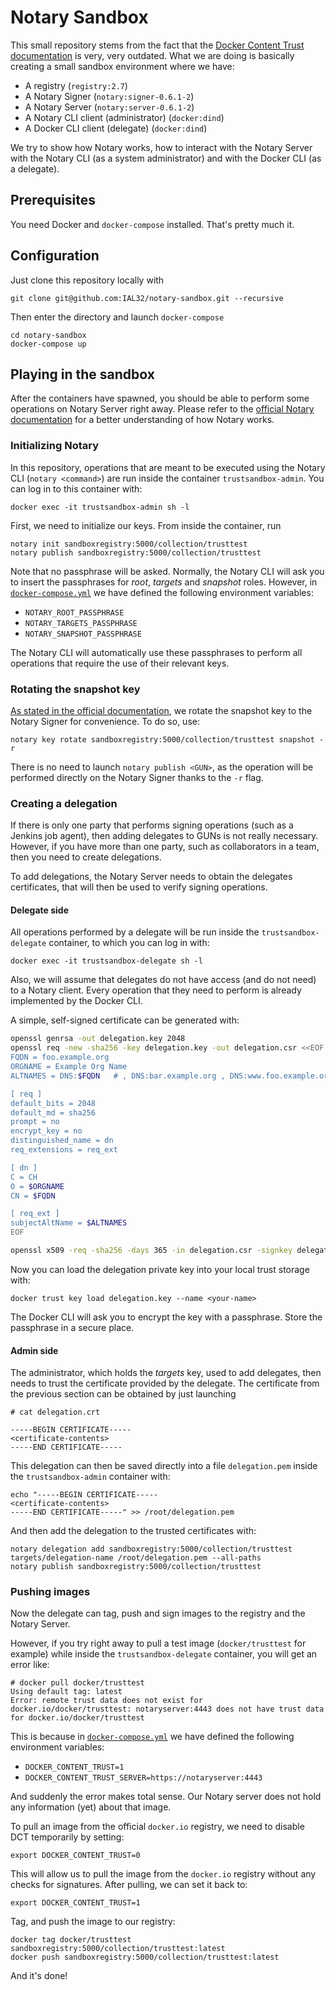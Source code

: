 # Notary Sandbox

This small repository stems from the fact that the [Docker Content Trust documentation](https://docs.docker.com/engine/security/trust/trust_sandbox/) is very, very outdated. What we are doing is basically creating a small sandbox environment where we have:

- A registry (`registry:2.7`)
- A Notary Signer (`notary:signer-0.6.1-2`)
- A Notary Server (`notary:server-0.6.1-2`)
- A Notary CLI client (administrator) (`docker:dind`)
- A Docker CLI client (delegate) (`docker:dind`)

We try to show how Notary works, how to interact with the Notary Server with the Notary CLI (as a system administrator) and with the Docker CLI (as a delegate).

## Prerequisites

You need Docker and `docker-compose` installed. That's pretty much it.

## Configuration

Just clone this repository locally with

```
git clone git@github.com:IAL32/notary-sandbox.git --recursive
```

Then enter the directory and launch `docker-compose`

```
cd notary-sandbox
docker-compose up
```

## Playing in the sandbox

After the containers have spawned, you should be able to perform some operations on Notary Server right away. Please refer to the [official Notary documentation](https://github.com/notaryproject/notary/tree/master/docs) for a better understanding of how Notary works.

### Initializing Notary

In this repository, operations that are meant to be executed using the Notary CLI (`notary <command>`) are run inside the container `trustsandbox-admin`. You can log in to this container with:

```
docker exec -it trustsandbox-admin sh -l
```

First, we need to initialize our keys. From inside the container, run

```
notary init sandboxregistry:5000/collection/trusttest
notary publish sandboxregistry:5000/collection/trusttest
```

Note that no passphrase will be asked. Normally, the Notary CLI will ask you to insert the passphrases for *root*, *targets* and *snapshot* roles. However, in [`docker-compose.yml`](https://github.com/IAL32/notary-sandbox/blob/main/docker-compose.yml) we have defined the following environment variables:

- `NOTARY_ROOT_PASSPHRASE`
- `NOTARY_TARGETS_PASSPHRASE`
- `NOTARY_SNAPSHOT_PASSPHRASE`

The Notary CLI will automatically use these passphrases to perform all operations that require the use of their relevant keys.

### Rotating the snapshot key

[As stated in the official documentation](https://github.com/notaryproject/notary/blob/master/docs/best_practices.md#snapshot-key), we rotate the snapshot key to the Notary Signer for convenience. To do so, use:

```
notary key rotate sandboxregistry:5000/collection/trusttest snapshot -r
```

There is no need to launch `notary publish <GUN>`, as the operation will be performed directly on the Notary Signer thanks to the `-r` flag.

### Creating a delegation

If there is only one party that performs signing operations (such as a Jenkins job agent), then adding delegates to GUNs is not really necessary. However, if you have more than one party, such as collaborators in a team, then you need to create delegations.

To add delegations, the Notary Server needs to obtain the delegates certificates, that will then be used to verify signing operations.

#### Delegate side

All operations performed by a delegate will be run inside the `trustsandbox-delegate` container, to which you can log in with:

```
docker exec -it trustsandbox-delegate sh -l
```

Also, we will assume that delegates do not have access (and do not need) to a Notary client. Every operation that they need to perform is already implemented by the Docker CLI.

A simple, self-signed certificate can be generated with:

```bash
openssl genrsa -out delegation.key 2048
openssl req -new -sha256 -key delegation.key -out delegation.csr <<EOF
FQDN = foo.example.org
ORGNAME = Example Org Name
ALTNAMES = DNS:$FQDN   # , DNS:bar.example.org , DNS:www.foo.example.org

[ req ]
default_bits = 2048
default_md = sha256
prompt = no
encrypt_key = no
distinguished_name = dn
req_extensions = req_ext

[ dn ]
C = CH
O = $ORGNAME
CN = $FQDN

[ req_ext ]
subjectAltName = $ALTNAMES
EOF

openssl x509 -req -sha256 -days 365 -in delegation.csr -signkey delegation.key -out delegation.crt
```

Now you can load the delegation private key into your local trust storage with:

```
docker trust key load delegation.key --name <your-name>
```

The Docker CLI will ask you to encrypt the key with a passphrase. Store the passphrase in a secure place.

#### Admin side

The administrator, which holds the *targets* key, used to add delegates, then needs to trust the certificate provided by the delegate. The certificate from the previous section can be obtained by just launching

```
# cat delegation.crt

-----BEGIN CERTIFICATE-----
<certificate-contents>
-----END CERTIFICATE-----
```

This delegation can then be saved directly into a file `delegation.pem` inside the `trustsandbox-admin` container with:

```
echo "-----BEGIN CERTIFICATE-----
<certificate-contents>
-----END CERTIFICATE-----" >> /root/delegation.pem
```

And then add the delegation to the trusted certificates with:

```
notary delegation add sandboxregistry:5000/collection/trusttest targets/delegation-name /root/delegation.pem --all-paths
notary publish sandboxregistry:5000/collection/trusttest
```

### Pushing images

Now the delegate can tag, push and sign images to the registry and the Notary Server.

However, if you try right away to pull a test image (`docker/trusttest` for example) while inside the `trustsandbox-delegate` container, you will get an error like:

```
# docker pull docker/trusttest
Using default tag: latest
Error: remote trust data does not exist for docker.io/docker/trusttest: notaryserver:4443 does not have trust data for docker.io/docker/trusttest
```

This is because in [`docker-compose.yml`](https://github.com/IAL32/notary-sandbox/blob/main/docker-compose.yml) we have defined the following environment variables:

- `DOCKER_CONTENT_TRUST=1`
- `DOCKER_CONTENT_TRUST_SERVER=https://notaryserver:4443`

And suddenly the error makes total sense. Our Notary server does not hold any information (yet) about that image.

To pull an image from the official `docker.io` registry, we need to disable DCT temporarily by setting:

```
export DOCKER_CONTENT_TRUST=0
```

This will allow us to pull the image from the `docker.io` registry without any checks for signatures. After pulling, we can set it back to:

```
export DOCKER_CONTENT_TRUST=1
```

Tag, and push the image to our registry:

```
docker tag docker/trusttest sandboxregistry:5000/collection/trusttest:latest
docker push sandboxregistry:5000/collection/trusttest:latest
```

And it's done!
